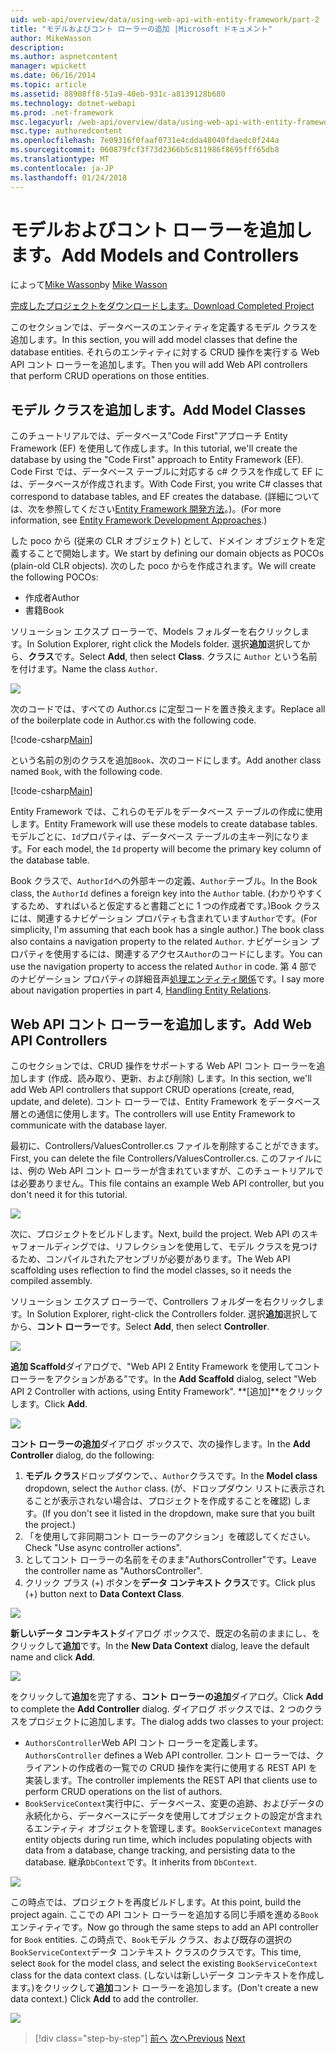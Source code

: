 ```yaml
---
uid: web-api/overview/data/using-web-api-with-entity-framework/part-2
title: "モデルおよびコント ローラーの追加 |Microsoft ドキュメント"
author: MikeWasson
description: 
ms.author: aspnetcontent
manager: wpickett
ms.date: 06/16/2014
ms.topic: article
ms.assetid: 88908ff8-51a9-40eb-931c-a8139128b680
ms.technology: dotnet-webapi
ms.prod: .net-framework
msc.legacyurl: /web-api/overview/data/using-web-api-with-entity-framework/part-2
msc.type: authoredcontent
ms.openlocfilehash: 7e09316f0faaf0731e4cdda48040fdaedc0f244a
ms.sourcegitcommit: 060879fcf3f73d2366b5c811986f8695fff65db8
ms.translationtype: MT
ms.contentlocale: ja-JP
ms.lasthandoff: 01/24/2018
---
```

<a name="add-models-and-controllers"></a><span data-ttu-id="1f360-102">モデルおよびコント ローラーを追加します。</span><span class="sxs-lookup"><span data-stu-id="1f360-102">Add Models and Controllers</span></span>
====================
<span data-ttu-id="1f360-103">によって[Mike Wasson](https://github.com/MikeWasson)</span><span class="sxs-lookup"><span data-stu-id="1f360-103">by [Mike Wasson](https://github.com/MikeWasson)</span></span>

[<span data-ttu-id="1f360-104">完成したプロジェクトをダウンロードします。</span><span class="sxs-lookup"><span data-stu-id="1f360-104">Download Completed Project</span></span>](https://github.com/MikeWasson/BookService)

<span data-ttu-id="1f360-105">このセクションでは、データベースのエンティティを定義するモデル クラスを追加します。</span><span class="sxs-lookup"><span data-stu-id="1f360-105">In this section, you will add model classes that define the database entities.</span></span> <span data-ttu-id="1f360-106">それらのエンティティに対する CRUD 操作を実行する Web API コント ローラーを追加します。</span><span class="sxs-lookup"><span data-stu-id="1f360-106">Then you will add Web API controllers that perform CRUD operations on those entities.</span></span>

## <a name="add-model-classes"></a><span data-ttu-id="1f360-107">モデル クラスを追加します。</span><span class="sxs-lookup"><span data-stu-id="1f360-107">Add Model Classes</span></span>

<span data-ttu-id="1f360-108">このチュートリアルでは、データベース"Code First"アプローチ Entity Framework (EF) を使用して作成します。</span><span class="sxs-lookup"><span data-stu-id="1f360-108">In this tutorial, we'll create the database by using the "Code First" approach to Entity Framework (EF).</span></span> <span data-ttu-id="1f360-109">Code First では、データベース テーブルに対応する c# クラスを作成して EF には、データベースが作成されます。</span><span class="sxs-lookup"><span data-stu-id="1f360-109">With Code First, you write C# classes that correspond to database tables, and EF creates the database.</span></span> <span data-ttu-id="1f360-110">(詳細については、次を参照してください[Entity Framework 開発方法](https://msdn.microsoft.com/library/ms178359%28v=vs.110%29.aspx#dbfmfcf)。)。</span><span class="sxs-lookup"><span data-stu-id="1f360-110">(For more information, see [Entity Framework Development Approaches](https://msdn.microsoft.com/library/ms178359%28v=vs.110%29.aspx#dbfmfcf).)</span></span>

<span data-ttu-id="1f360-111">した poco から (従来の CLR オブジェクト) として、ドメイン オブジェクトを定義することで開始します。</span><span class="sxs-lookup"><span data-stu-id="1f360-111">We start by defining our domain objects as POCOs (plain-old CLR objects).</span></span> <span data-ttu-id="1f360-112">次のした poco からを作成されます。</span><span class="sxs-lookup"><span data-stu-id="1f360-112">We will create the following POCOs:</span></span>

- <span data-ttu-id="1f360-113">作成者</span><span class="sxs-lookup"><span data-stu-id="1f360-113">Author</span></span>
- <span data-ttu-id="1f360-114">書籍</span><span class="sxs-lookup"><span data-stu-id="1f360-114">Book</span></span>

<span data-ttu-id="1f360-115">ソリューション エクスプ ローラーで、Models フォルダーを右クリックします。</span><span class="sxs-lookup"><span data-stu-id="1f360-115">In Solution Explorer, right click the Models folder.</span></span> <span data-ttu-id="1f360-116">選択**追加**選択してから、**クラス**です。</span><span class="sxs-lookup"><span data-stu-id="1f360-116">Select **Add**, then select **Class**.</span></span> <span data-ttu-id="1f360-117">クラスに `Author` という名前を付けます。</span><span class="sxs-lookup"><span data-stu-id="1f360-117">Name the class `Author`.</span></span>

![](part-2/_static/image1.png)

<span data-ttu-id="1f360-118">次のコードでは、すべての Author.cs に定型コードを置き換えます。</span><span class="sxs-lookup"><span data-stu-id="1f360-118">Replace all of the boilerplate code in Author.cs with the following code.</span></span>

[!code-csharp[Main](part-2/samples/sample1.cs)]

<span data-ttu-id="1f360-119">という名前の別のクラスを追加`Book`、次のコードにします。</span><span class="sxs-lookup"><span data-stu-id="1f360-119">Add another class named `Book`, with the following code.</span></span>

[!code-csharp[Main](part-2/samples/sample2.cs)]

<span data-ttu-id="1f360-120">Entity Framework では、これらのモデルをデータベース テーブルの作成に使用します。</span><span class="sxs-lookup"><span data-stu-id="1f360-120">Entity Framework will use these models to create database tables.</span></span> <span data-ttu-id="1f360-121">モデルごとに、`Id`プロパティは、データベース テーブルの主キー列になります。</span><span class="sxs-lookup"><span data-stu-id="1f360-121">For each model, the `Id` property will become the primary key column of the database table.</span></span>

<span data-ttu-id="1f360-122">Book クラスで、`AuthorId`への外部キーの定義、`Author`テーブル。</span><span class="sxs-lookup"><span data-stu-id="1f360-122">In the Book class, the `AuthorId` defines a foreign key into the `Author` table.</span></span> <span data-ttu-id="1f360-123">(わかりやすくするため、すればいると仮定すると書籍ごとに 1 つの作成者です。)Book クラスには、関連するナビゲーション プロパティも含まれています`Author`です。</span><span class="sxs-lookup"><span data-stu-id="1f360-123">(For simplicity, I'm assuming that each book has a single author.) The book class also contains a navigation property to the related `Author`.</span></span> <span data-ttu-id="1f360-124">ナビゲーション プロパティを使用するには、関連するアクセス`Author`のコードにします。</span><span class="sxs-lookup"><span data-stu-id="1f360-124">You can use the navigation property to access the related `Author` in code.</span></span> <span data-ttu-id="1f360-125">第 4 部でのナビゲーション プロパティの詳細音声[処理エンティティ関係](part-4.md)です。</span><span class="sxs-lookup"><span data-stu-id="1f360-125">I say more about navigation properties in part 4, [Handling Entity Relations](part-4.md).</span></span>

## <a name="add-web-api-controllers"></a><span data-ttu-id="1f360-126">Web API コント ローラーを追加します。</span><span class="sxs-lookup"><span data-stu-id="1f360-126">Add Web API Controllers</span></span>

<span data-ttu-id="1f360-127">このセクションでは、CRUD 操作をサポートする Web API コント ローラーを追加します (作成、読み取り、更新、および削除) します。</span><span class="sxs-lookup"><span data-stu-id="1f360-127">In this section, we'll add Web API controllers that support CRUD operations (create, read, update, and delete).</span></span> <span data-ttu-id="1f360-128">コント ローラーでは、Entity Framework をデータベース層との通信に使用します。</span><span class="sxs-lookup"><span data-stu-id="1f360-128">The controllers will use Entity Framework to communicate with the database layer.</span></span>

<span data-ttu-id="1f360-129">最初に、Controllers/ValuesController.cs ファイルを削除することができます。</span><span class="sxs-lookup"><span data-stu-id="1f360-129">First, you can delete the file Controllers/ValuesController.cs.</span></span> <span data-ttu-id="1f360-130">このファイルには、例の Web API コント ローラーが含まれていますが、このチュートリアルでは必要ありません。</span><span class="sxs-lookup"><span data-stu-id="1f360-130">This file contains an example Web API controller, but you don't need it for this tutorial.</span></span>

![](part-2/_static/image2.png)

<span data-ttu-id="1f360-131">次に、プロジェクトをビルドします。</span><span class="sxs-lookup"><span data-stu-id="1f360-131">Next, build the project.</span></span> <span data-ttu-id="1f360-132">Web API のスキャフォールディングでは、リフレクションを使用して、モデル クラスを見つけるため、コンパイルされたアセンブリが必要があります。</span><span class="sxs-lookup"><span data-stu-id="1f360-132">The Web API scaffolding uses reflection to find the model classes, so it needs the compiled assembly.</span></span>

<span data-ttu-id="1f360-133">ソリューション エクスプ ローラーで、Controllers フォルダーを右クリックします。</span><span class="sxs-lookup"><span data-stu-id="1f360-133">In Solution Explorer, right-click the Controllers folder.</span></span> <span data-ttu-id="1f360-134">選択**追加**選択してから、**コント ローラー**です。</span><span class="sxs-lookup"><span data-stu-id="1f360-134">Select **Add**, then select **Controller**.</span></span>

![](part-2/_static/image3.png)

<span data-ttu-id="1f360-135">**追加 Scaffold**ダイアログで、"Web API 2 Entity Framework を使用してコント ローラーをアクションがある"です。</span><span class="sxs-lookup"><span data-stu-id="1f360-135">In the **Add Scaffold** dialog, select "Web API 2 Controller with actions, using Entity Framework".</span></span> <span data-ttu-id="1f360-136">**[追加]**をクリックします。</span><span class="sxs-lookup"><span data-stu-id="1f360-136">Click **Add**.</span></span>

![](part-2/_static/image4.png)

<span data-ttu-id="1f360-137">**コント ローラーの追加**ダイアログ ボックスで、次の操作します。</span><span class="sxs-lookup"><span data-stu-id="1f360-137">In the **Add Controller** dialog, do the following:</span></span>

1. <span data-ttu-id="1f360-138">**モデル クラス**ドロップダウンで、、`Author`クラスです。</span><span class="sxs-lookup"><span data-stu-id="1f360-138">In the **Model class** dropdown, select the `Author` class.</span></span> <span data-ttu-id="1f360-139">(が、ドロップダウン リストに表示されることが表示されない場合は、プロジェクトを作成することを確認) します。</span><span class="sxs-lookup"><span data-stu-id="1f360-139">(If you don't see it listed in the dropdown, make sure that you built the project.)</span></span>
2. <span data-ttu-id="1f360-140">「を使用して非同期コント ローラーのアクション」を確認してください。</span><span class="sxs-lookup"><span data-stu-id="1f360-140">Check "Use async controller actions".</span></span>
3. <span data-ttu-id="1f360-141">としてコント ローラーの名前をそのまま&quot;AuthorsController&quot;です。</span><span class="sxs-lookup"><span data-stu-id="1f360-141">Leave the controller name as &quot;AuthorsController&quot;.</span></span>
4. <span data-ttu-id="1f360-142">クリック プラス (+) ボタンを**データ コンテキスト クラス**です。</span><span class="sxs-lookup"><span data-stu-id="1f360-142">Click plus (+) button next to **Data Context Class**.</span></span>

![](part-2/_static/image5.png)

<span data-ttu-id="1f360-143">**新しいデータ コンテキスト**ダイアログ ボックスで、既定の名前のままにし、をクリックして**追加**です。</span><span class="sxs-lookup"><span data-stu-id="1f360-143">In the **New Data Context** dialog, leave the default name and click **Add**.</span></span>

![](part-2/_static/image6.png)

<span data-ttu-id="1f360-144">をクリックして**追加**を完了する、**コント ローラーの追加**ダイアログ。</span><span class="sxs-lookup"><span data-stu-id="1f360-144">Click **Add** to complete the **Add Controller** dialog.</span></span> <span data-ttu-id="1f360-145">ダイアログ ボックスでは、2 つのクラスをプロジェクトに追加します。</span><span class="sxs-lookup"><span data-stu-id="1f360-145">The dialog adds two classes to your project:</span></span>

- <span data-ttu-id="1f360-146">`AuthorsController`Web API コント ローラーを定義します。</span><span class="sxs-lookup"><span data-stu-id="1f360-146">`AuthorsController` defines a Web API controller.</span></span> <span data-ttu-id="1f360-147">コント ローラーでは、クライアントの作成者の一覧での CRUD 操作を実行に使用する REST API を実装します。</span><span class="sxs-lookup"><span data-stu-id="1f360-147">The controller implements the REST API that clients use to perform CRUD operations on the list of authors.</span></span>
- <span data-ttu-id="1f360-148">`BookServiceContext`実行中に、データベース、変更の追跡、およびデータの永続化から、データベースにデータを使用してオブジェクトの設定が含まれるエンティティ オブジェクトを管理します。</span><span class="sxs-lookup"><span data-stu-id="1f360-148">`BookServiceContext` manages entity objects during run time, which includes populating objects with data from a database, change tracking, and persisting data to the database.</span></span> <span data-ttu-id="1f360-149">継承`DbContext`です。</span><span class="sxs-lookup"><span data-stu-id="1f360-149">It inherits from `DbContext`.</span></span>

![](part-2/_static/image7.png)

<span data-ttu-id="1f360-150">この時点では、プロジェクトを再度ビルドします。</span><span class="sxs-lookup"><span data-stu-id="1f360-150">At this point, build the project again.</span></span> <span data-ttu-id="1f360-151">ここでの API コント ローラーを追加する同じ手順を進める`Book`エンティティです。</span><span class="sxs-lookup"><span data-stu-id="1f360-151">Now go through the same steps to add an API controller for `Book` entities.</span></span> <span data-ttu-id="1f360-152">この時点で、`Book`モデル クラス、および既存の選択の`BookServiceContext`データ コンテキスト クラスのクラスです。</span><span class="sxs-lookup"><span data-stu-id="1f360-152">This time, select `Book` for the model class, and select the existing `BookServiceContext` class for the data context class.</span></span> <span data-ttu-id="1f360-153">(しないは新しいデータ コンテキストを作成します。)をクリックして**追加**コント ローラーを追加します。</span><span class="sxs-lookup"><span data-stu-id="1f360-153">(Don't create a new data context.) Click **Add** to add the controller.</span></span>

![](part-2/_static/image8.png)

>[!div class="step-by-step"]
<span data-ttu-id="1f360-154">[前へ](part-1.md)
[次へ](part-3.md)</span><span class="sxs-lookup"><span data-stu-id="1f360-154">[Previous](part-1.md)
[Next](part-3.md)</span></span>
